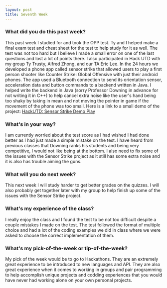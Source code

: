 ```yaml
---
layout: post
title: Seventh Week
---
```

### What did you do this past week?
  This past week I studied for and took the OPP test. Ty and I helped make a final exam test and cheat sheet for the test to help study for it as well. The test was not too hard but I believe I made a small error on one of the last questions and lost a lot of points there. I also participated in Hack UTD with my group Ty Trusty, Alfred Zhong, and our TA Eric Lee. In the 24 hours we developed a phone app called sensor strike that allowed users to play a first person shooter like Counter Strike: Global Offensive with just their android phones. The app used a Bluetooth connection to send its orientation sensor, acceleration data and button commands to a backend written in Java. I helped write the backend in Java (sorry Professor Downing in advance for not writing it in C++) to help cancel extra noise like the user's hand being too shaky by taking in mean and not moving the pointer in game if the movement of the phone was too small. Here is a link to a small demo of the project: <a href="https://www.youtube.com/watch?v=JO4VNabCiHM">HackUTD: Sensor Strike Demo Play</a>

### What's in your way?
   I am currently worried about the test score as I had wished I had done better as I had just made a simple mistake on the test. I have heard from previous classes that Downing ranks his students and being very competitive, I would not like being at the bottom. I also need to fix some of the issues with the Sensor Strike project as it still has some extra noise and it is also has trouble aiming the guns.
   
### What will you do next week?
   This next week I will study harder to get better grades on the quizzes. I will also probably get together later with my group to help finish up some of the issues with the Sensor Strike project.

### What's my experience of the class?
   I really enjoy the class and I found the test to be not too difficult despite a couple mistakes I made on the test. The test followed the format of multiple choice and had a lot of the coding examples we did in class where we were asked to choose the correct implementation of them.

### What's my pick-of-the-week or tip-of-the-week?
   My pick of the week would be to go to Hackathons. They are an extremely great experience to be introduced to new languages and API. They are also great experience when it comes to working in groups and pair programming to help accomplish unique projects and codding experiences that you would have never had working alone on your own personal projects.
